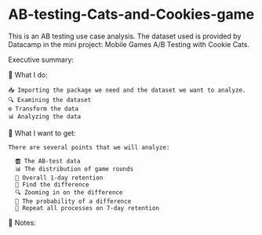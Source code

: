 # AB-testing-Cats-and-Cookies-game

This is an AB testing use case analysis. The dataset used is provided by Datacamp in the mini project: Mobile Games A/B Testing with Cookie Cats. 

Executive summary: 

🔧 What I do:

    📥 Importing the package we need and the dataset we want to analyze. 
    🔍 Examining the dataset 
    ⚙️ Transform the data 
    📊 Analyzing the data 

🎯 What I want to get: 

    There are several points that we will analyze: 
    
      🆎 The AB-test data 
      📊 The distribution of game rounds
      🔁 Overall 1-day retention
      🔀 Find the difference 
      🔍 Zooming in on the difference  
      🎲 The probability of a difference
      🔁 Repeat all processes on 7-day retention
      
 📒 Notes: 
